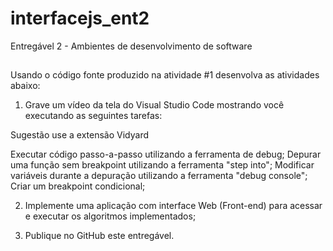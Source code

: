 # interfacejs_ent2
Entregável 2 - Ambientes de desenvolvimento de software 

##

Usando o código fonte produzido na atividade #1 desenvolva as atividades abaixo:

1) Grave um vídeo da tela do Visual Studio Code mostrando você executando as seguintes tarefas: 

Sugestão use a extensão Vidyard

Executar código passo-a-passo utilizando a ferramenta de debug; 
Depurar uma função sem breakpoint utilizando a ferramenta "step into"; 
Modificar variáveis durante a depuração utilizando a ferramenta "debug console"; 
Criar um breakpoint condicional;

2) Implemente uma aplicação com interface Web (Front-end) para acessar e executar os algoritmos implementados;

3) Publique no GitHub este entregável.

